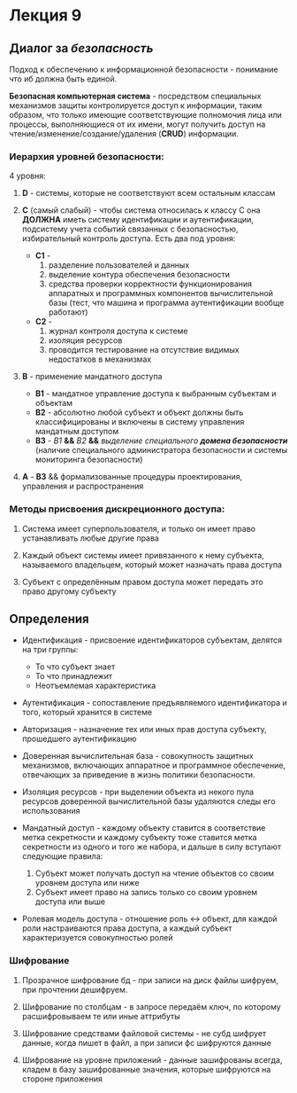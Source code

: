 # Лекция 9

## Диалог за _безопасность_

Подход к обеспечению к информационной безопасности - понимание что иб должна быть единой.

**Безопасная компьютерная система** - посредством специальных механизмов защиты контролируется доступ к информации, таким образом, что только имеющие соответствующие полномочия лица или процессы, выполняющиеся от их имени, могут получить доступ на чтение/изменение/создание/удаления (**CRUD**) информации.

### Иерархия уровней безопасности:

4 уровня:

1) **D** - системы, которые не соответствуют всем остальным классам

2) **C** (самый слабый) - чтобы система относилась к классу C она **ДОЛЖНА** иметь систему идентификации и аутентификации, подсистему учета событий связанных с безопасностью, избирательный контроль доступа. Есть два под уровня:

    * **С1** -
        1) разделение пользователей и данных
        2) выделение контура обеспечения безопасности
        3) средства проверки корректности функционирования аппаратных и программных компонентов вычислительной базы (тест, что машина и программа аутентификации вообще работают)
    * **С2** -
        1) журнал контроля доступа к системе
        2) изоляция ресурсов
        3) проводится тестирование на отсутствие видимых недостатков в механизмах

3) **B** - применение мандатного доступа

    * **B1** - мандатное управление доступа к выбранным субъектам и объектам
    * **B2** - абсолютно любой субъект и объект должны быть классифицированы и включены в систему управления мандатным доступом
    * **B3** - _B1_ **&&** _B2_ **&&** _выделение специального **домена безопасности**_ (наличие специального администратора безопасности и системы мониторинга безопасности)

4) **A** - **B3** && формализованные процедуры проектирования, управления и распространения

### Методы присвоения дискреционного доступа:

1. Система имеет суперпользователя, и только он имеет право устанавливать любые другие права

2. Каждый объект системы имеет привязанного к нему субъекта, называемого владельцем, который может назначать права доступа

3. Субъект с определённым правом доступа может передать это право другому субъекту


## Определения 

- Идентификация - присвоение идентификаторов субъектам, делятся на три группы:

    * То что субъект знает
    * То что принадлежит
    * Неотъемлемая характеристика

- Аутентификация - сопоставление предъявляемого идентификатора и того, который хранится в системе

- Авторизация - назначение тех или иных прав доступа субъекту, прошедшего аутентификацию

- Доверенная вычислительная база - совокупность защитных механизмов, включающих аппаратное и программное обеспечение, отвечающих за приведение в жизнь политики безопасности.

- Изоляция ресурсов - при выделении объекта из некого пула ресурсов доверенной вычислительной базы удаляются следы его использования

- Мандатный доступ - каждому объекту ставится в соответствие метка секретности и каждому субъекту тоже ставится метка секретности из одного и того же набора, и дальше в силу вступают следующие правила:

    1) Субъект может получать доступ на чтение объектов со своим уровнем доступа или ниже
    2) Субъект имеет право на запись только со своим уровнем доступа или выше 

- Ролевая модель доступа - отношение роль <-> объект, для каждой роли настраиваются права доступа, а каждый субъект характеризуется совокупностью ролей


### Шифрование

1) Прозрачное шифрование бд - при записи на диск файлы шифруем, при прочтении дешифруем.

2) Шифрование по столбцам - в запросе передаём ключ, по которому расшифровываем те или иные аттрибуты

3) Шифрование средствами файловой системы - не субд шифрует данные, когда пишет в файл, а при записи фс шифруются данные

4) Шифрование на уровне приложений - данные зашифрованы всегда, кладем в базу зашифрованные значения, которые шифруются на стороне приложения
